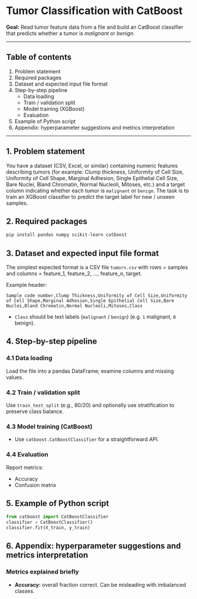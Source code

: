 # Tumor Classification with CatBoost

**Goal:** Read tumor feature data from a file and build an CatBoost classifier that predicts whether a tumor is *malignant* or *benign*.

---

## Table of contents

1. Problem statement
2. Required packages
3. Dataset and expected input file format
4. Step-by-step pipeline
   * Data loading
   * Train / validation split
   * Model training (XGBoost)
   * Evaluation
5. Example of Python script
6. Appendix: hyperparameter suggestions and metrics interpretation

---

## 1. Problem statement

You have a dataset (CSV, Excel, or similar) containing numeric features describing tumors (for example: Clump thickness,	Uniformity of Cell Size,	Uniformity of Cell Shape,	Marginal Adhesion,	Single Epithelial Cell Size,	Bare Nuclei, Bland Chromatin,	Normal Nucleoli,	Mitoses, etc.) and a target column indicating whether each tumor is `malignant` or `benign`. The task is to train an XGBoost classifier to predict the target label for new / unseen samples.

## 2. Required packages

```bash
pip install pandas numpy scikit-learn catboost
```
## 3. Dataset and expected input file format

The simplest expected format is a CSV file `tumors.csv` with rows = samples and columns = feature\_1, feature\_2, ..., feature\_n, target.

Example header:

```
Sample code number,Clump Thickness,Uniformity of Cell Size,Uniformity of Cell Shape,Marginal Adhesion,Single Epithelial Cell Size,Bare Nuclei,Bland Chromatin,Normal Nucleoli,Mitoses,Class
```

* `Class` should be text labels (`malignant` / `benign`) (e.g. `1` malignant, `0` benign). 

## 4. Step-by-step pipeline

### 4.1 Data loading

Load the file into a pandas DataFrame; examine columns and missing values.

### 4.2 Train / validation split

Use `train_test_split` (e.g., 80/20) and optionally use stratification to preserve class balance.

### 4.3 Model training (CatBoost)

* Use `catboost.CatBoostClassifier` for a straightforward API.

### 4.4 Evaluation

Report metrics:

* Accuracy
* Confusion matrix

## 5. Example of Python script
```python
from catboost import CatBoostClassifier
classifier = CatBoostClassifier()
classifier.fit(X_train, y_train)
```

## 6. Appendix: hyperparameter suggestions and metrics interpretation

### Metrics explained briefly

* **Accuracy:** overall fraction correct. Can be misleading with imbalanced classes.
